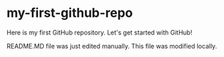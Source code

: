 # my-first-github-repo
Here is my first GitHub repository. Let's get started with GitHub!

README.MD file was just edited manually. This file was modified locally.
